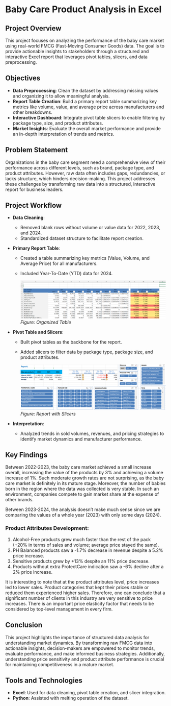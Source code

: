 # Baby Care Product Analysis in Excel

## Project Overview
This project focuses on analyzing the performance of the baby care market using real-world FMCG (Fast-Moving Consumer Goods) data. The goal is to provide actionable insights to stakeholders through a structured and interactive Excel report that leverages pivot tables, slicers, and data preprocessing.

## Objectives
- **Data Preprocessing**: Clean the dataset by addressing missing values and organizing it to allow meaningful analysis.
- **Report Table Creation**: Build a primary report table summarizing key metrics like volume, value, and average price across manufacturers and other breakdowns.
- **Interactive Dashboard**: Integrate pivot table slicers to enable filtering by package type, size, and product attributes.
- **Market Insights**: Evaluate the overall market performance and provide an in-depth interpretation of trends and metrics.

## Problem Statement
Organizations in the baby care segment need a comprehensive view of their performance across different levels, such as brand, package type, and product attributes. However, raw data often includes gaps, redundancies, or lacks structure, which hinders decision-making. This project addresses these challenges by transforming raw data into a structured, interactive report for business leaders.

## Project Workflow
- **Data Cleaning**:
  - Removed blank rows without volume or value data for 2022, 2023, and 2024.
  - Standardized dataset structure to facilitate report creation.

- **Primary Report Table**:
  - Created a table summarizing key metrics (Value, Volume, and Average Price) for all manufacturers.
  - Included Year-To-Date (YTD) data for 2024.

     ![Table](images/table.png)  
     *Figure: Organized Table*

- **Pivot Table and Slicers**:
  - Built pivot tables as the backbone for the report.
  - Added slicers to filter data by package type, package size, and product attributes.
  
     ![Report](images/report.png)  
     *Figure: Report with Slicers*

- **Interpretation**:
  - Analyzed trends in sold volumes, revenues, and pricing strategies to identify market dynamics and manufacturer performance.

## Key Findings
Between 2022-2023, the baby care market achieved a small increase overall, increasing the value of the products by 3% and achieving a volume increase of 1%. Such moderate growth rates are not surprising, as the baby care market is definitely in its mature stage. Moreover, the number of babies born in the region where the data was collected is very stable. In such an environment, companies compete to gain market share at the expense of other brands.

Between 2023-2024, the analysis doesn’t make much sense since we are comparing the values of a whole year (2023) with only some days (2024).

### Product Attributes Development:
1. Alcohol-Free products grew much faster than the rest of the pack (+20% in terms of sales and volume; average price stayed the same).
2. PH Balanced products saw a -1.7% decrease in revenue despite a 5.2% price increase.
3. Sensitive products grew by +13% despite an 11% price decrease.
4. Products without extra ProtectCare indication saw a -6% decline after a 2% price increase.

It is interesting to note that at the product attributes level, price increases led to lower sales. Product categories that kept their prices stable or reduced them experienced higher sales. Therefore, one can conclude that a significant number of clients in this industry are very sensitive to price increases. There is an important price elasticity factor that needs to be considered by top-level management in every firm.

## Conclusion
This project highlights the importance of structured data analysis for understanding market dynamics. By transforming raw FMCG data into actionable insights, decision-makers are empowered to monitor trends, evaluate performance, and make informed business strategies. Additionally, understanding price sensitivity and product attribute performance is crucial for maintaining competitiveness in a mature market.

## Tools and Technologies
- **Excel**: Used for data cleaning, pivot table creation, and slicer integration.
- **Python**: Assisted with melting operation of the dataset.